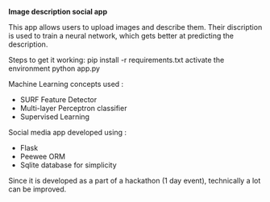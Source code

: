 <b>Image description social app</b>

This app allows users to upload images and describe them. Their discription is used to train a neural network, which gets better at predicting the description.

Steps to get it working:
pip install -r requirements.txt
activate the environment
python app.py 

Machine Learning concepts used :
- SURF Feature Detector
- Multi-layer Perceptron classifier
- Supervised Learning

Social media app developed using :
- Flask
- Peewee ORM 
- Sqlite database for simplicity


Since it is developed as a part of a hackathon (1 day event), technically a lot can be improved. 
